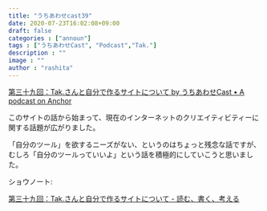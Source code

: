 ```yaml
---
title: "うちあわせcast39"
date: 2020-07-23T16:02:08+09:00
draft: false
categories : ["announ"]
tags : ["うちあわせCast", "Podcast","Tak."]
description : ""
image : ""
author : "rashita"
---
```


[第三十九回：Tak.さんと自分で作るサイトについて by うちあわせCast • A podcast on Anchor](https://anchor.fm/rashita/episodes/Tak-eh4dll)

このサイトの話から始まって、現在のインターネットのクリエイティビティーに関する話題が広がりました。

「自分のツール」を欲するニーズがない、というのはちょっと残念な話ですが、むしろ「自分のツールっていいよ」という話を積極的にしていこうと思いました。

ショウノート:

[第三十九回：Tak.さんと自分で作るサイトについて - 読む、書く、考える](https://scrapbox.io/thinkandcreateteck/%E7%AC%AC%E4%B8%89%E5%8D%81%E4%B9%9D%E5%9B%9E%EF%BC%9ATak.%E3%81%95%E3%82%93%E3%81%A8%E8%87%AA%E5%88%86%E3%81%A7%E4%BD%9C%E3%82%8B%E3%82%B5%E3%82%A4%E3%83%88%E3%81%AB%E3%81%A4%E3%81%84%E3%81%A6)